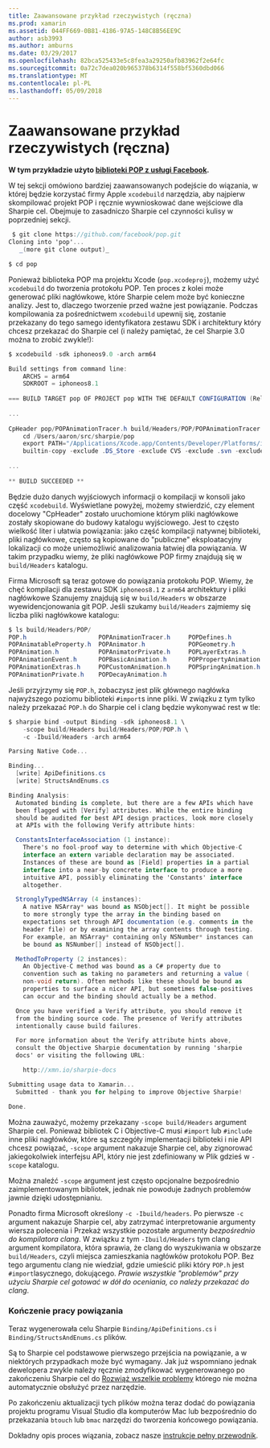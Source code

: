 ```yaml
---
title: Zaawansowane przykład rzeczywistych (ręczna)
ms.prod: xamarin
ms.assetid: 044FF669-0B81-4186-97A5-148C8B56EE9C
author: asb3993
ms.author: amburns
ms.date: 03/29/2017
ms.openlocfilehash: 82bca525433e5c8fea3a29250afb83962f2e64fc
ms.sourcegitcommit: 0a72c7dea020b965378b6314f558bf5360dbd066
ms.translationtype: MT
ms.contentlocale: pl-PL
ms.lasthandoff: 05/09/2018
---
```

# <a name="advanced-manual-real-world-example"></a>Zaawansowane przykład rzeczywistych (ręczna)


**W tym przykładzie użyto [biblioteki POP z usługi Facebook](https://github.com/facebook/pop).**


W tej sekcji omówiono bardziej zaawansowanych podejście do wiązania, w której będzie korzystać firmy Apple `xcodebuild` narzędzia, aby najpierw skompilować projekt POP i ręcznie wywnioskować dane wejściowe dla Sharpie cel. Obejmuje to zasadniczo Sharpie cel czynności kulisy w poprzedniej sekcji.

```csharp
 $ git clone https://github.com/facebook/pop.git
Cloning into 'pop'...
   _(more git clone output)_

$ cd pop
```

Ponieważ biblioteka POP ma projektu Xcode (`pop.xcodeproj`), możemy użyć `xcodebuild` do tworzenia protokołu POP. Ten proces z kolei może generować pliki nagłówkowe, które Sharpie celem może być konieczne analizy. Jest to, dlaczego tworzenie przed ważne jest powiązanie. Podczas kompilowania za pośrednictwem `xcodebuild` upewnij się, zostanie przekazany do tego samego identyfikatora zestawu SDK i architektury który chcesz przekazać do Sharpie cel (i należy pamiętać, że cel Sharpie 3.0 można to zrobić zwykle!):

```csharp
$ xcodebuild -sdk iphoneos9.0 -arch arm64

Build settings from command line:
    ARCHS = arm64
    SDKROOT = iphoneos8.1
 
=== BUILD TARGET pop OF PROJECT pop WITH THE DEFAULT CONFIGURATION (Release) ===
 
...
 
CpHeader pop/POPAnimationTracer.h build/Headers/POP/POPAnimationTracer.h
    cd /Users/aaron/src/sharpie/pop
    export PATH="/Applications/Xcode.app/Contents/Developer/Platforms/iPhoneOS.platform/Developer/usr/bin:/Applications/Xcode.app/Contents/Developer/usr/bin:/Users/aaron/bin::/usr/local/bin:/usr/bin:/bin:/usr/sbin:/sbin:/opt/X11/bin:/usr/local/git/bin:/Users/aaron/.rvm/bin"
    builtin-copy -exclude .DS_Store -exclude CVS -exclude .svn -exclude .git -exclude .hg -strip-debug-symbols -strip-tool /Applications/Xcode.app/Contents/Developer/Toolchains/XcodeDefault.xctoolchain/usr/bin/strip -resolve-src-symlinks /Users/aaron/src/sharpie/pop/pop/POPAnimationTracer.h /Users/aaron/src/sharpie/pop/build/Headers/POP
 
...
 
** BUILD SUCCEEDED **
```

Będzie dużo danych wyjściowych informacji o kompilacji w konsoli jako część `xcodebuild`. Wyświetlane powyżej, możemy stwierdzić, czy element docelowy "CpHeader" zostało uruchomione którym pliki nagłówkowe zostały skopiowane do budowy katalogu wyjściowego. Jest to często wielkość liter i ułatwia powiązania: jako część kompilacji natywnej biblioteki, pliki nagłówkowe, często są kopiowane do "publiczne" eksploatacyjny lokalizacji co może uniemożliwić analizowania łatwiej dla powiązania. W takim przypadku wiemy, że pliki nagłówkowe POP firmy znajdują się w `build/Headers` katalogu.

Firma Microsoft są teraz gotowe do powiązania protokołu POP. Wiemy, że chęć kompilacji dla zestawu SDK `iphoneos8.1` z `arm64` architektury i pliki nagłówkowe Szanujemy znajdują się w `build/Headers` w obszarze wyewidencjonowania git POP. Jeśli szukamy `build/Headers` zajmiemy się liczba pliki nagłówkowe katalogu:

```csharp
$ ls build/Headers/POP/
POP.h                    POPAnimationTracer.h     POPDefines.h
POPAnimatableProperty.h  POPAnimator.h            POPGeometry.h
POPAnimation.h           POPAnimatorPrivate.h     POPLayerExtras.h
POPAnimationEvent.h      POPBasicAnimation.h      POPPropertyAnimation.h
POPAnimationExtras.h     POPCustomAnimation.h     POPSpringAnimation.h
POPAnimationPrivate.h    POPDecayAnimation.h
```

Jeśli przyjrzymy się `POP.h`, zobaczysz jest plik głównego nagłówka najwyższego poziomu biblioteki `#import`s inne pliki. W związku z tym tylko należy przekazać `POP.h` do Sharpie cel i clang będzie wykonywać rest w tle:

```csharp
$ sharpie bind -output Binding -sdk iphoneos8.1 \
    -scope build/Headers build/Headers/POP/POP.h \
    -c -Ibuild/Headers -arch arm64

Parsing Native Code...

Binding...
  [write] ApiDefinitions.cs
  [write] StructsAndEnums.cs

Binding Analysis:
  Automated binding is complete, but there are a few APIs which have
  been flagged with [Verify] attributes. While the entire binding
  should be audited for best API design practices, look more closely
  at APIs with the following Verify attribute hints:

  ConstantsInterfaceAssociation (1 instance):
    There's no fool-proof way to determine with which Objective-C
    interface an extern variable declaration may be associated.
    Instances of these are bound as [Field] properties in a partial
    interface into a near-by concrete interface to produce a more
    intuitive API, possibly eliminating the 'Constants' interface
    altogether.

  StronglyTypedNSArray (4 instances):
    A native NSArray* was bound as NSObject[]. It might be possible
    to more strongly type the array in the binding based on
    expectations set through API documentation (e.g. comments in the
    header file) or by examining the array contents through testing.
    For example, an NSArray* containing only NSNumber* instances can
    be bound as NSNumber[] instead of NSObject[].

  MethodToProperty (2 instances):
    An Objective-C method was bound as a C# property due to
    convention such as taking no parameters and returning a value (
    non-void return). Often methods like these should be bound as
    properties to surface a nicer API, but sometimes false-positives
    can occur and the binding should actually be a method.

  Once you have verified a Verify attribute, you should remove it
  from the binding source code. The presence of Verify attributes
  intentionally cause build failures.

  For more information about the Verify attribute hints above,
  consult the Objective Sharpie documentation by running 'sharpie
  docs' or visiting the following URL:

    http://xmn.io/sharpie-docs

Submitting usage data to Xamarin...
  Submitted - thank you for helping to improve Objective Sharpie!

Done.
```

Można zauważyć, możemy przekazany `-scope build/Headers` argument Sharpie cel. Ponieważ bibliotek C i Objective-C musi `#import` lub `#include` inne pliki nagłówków, które są szczegóły implementacji biblioteki i nie API chcesz powiązać, `-scope` argument nakazuje Sharpie cel, aby zignorować jakiegokolwiek interfejsu API, który nie jest zdefiniowany w Plik gdzieś w `-scope` katalogu.

Można znaleźć `-scope` argument jest często opcjonalne bezpośrednio zaimplementowanym bibliotek, jednak nie powoduje żadnych problemów jawnie dzięki udostępnianiu.

Ponadto firma Microsoft określony `-c -Ibuild/headers`. Po pierwsze `-c` argument nakazuje Sharpie cel, aby zatrzymać interpretowanie argumenty wiersza polecenia i Przekaż wszystkie pozostałe argumenty _bezpośrednio do kompilatora clang_. W związku z tym `-Ibuild/Headers` tym clang argument kompilatora, która sprawia, że clang do wyszukiwania w obszarze `build/Headers`, czyli miejsca zamieszkania nagłówków protokołu POP. Bez tego argumentu clang nie wiedział, gdzie umieścić pliki który `POP.h` jest `#import`lasycznego, dokującego. _Prawie wszystkie "problemów" przy użyciu Sharpie cel gotować w dół do oceniania, co należy przekazać do clang_.

### <a name="completing-the-binding"></a>Kończenie pracy powiązania

Teraz wygenerowała celu Sharpie `Binding/ApiDefinitions.cs` i `Binding/StructsAndEnums.cs` plików.

Są to Sharpie cel podstawowe pierwszego przejścia na powiązanie, a w niektórych przypadkach może być wymagany. Jak już wspomniano jednak dewelopera zwykle należy ręcznie zmodyfikować wygenerowanego po zakończeniu Sharpie cel do [Rozwiąż wszelkie problemy](~/cross-platform/macios/binding/objective-sharpie/platform/apidefinitions-structsandenums.md) którego nie można automatycznie obsłużyć przez narzędzie.

Po zakończeniu aktualizacji tych plików można teraz dodać do powiązania projektu programu Visual Studio dla komputerów Mac lub bezpośrednio do przekazania `btouch` lub `bmac` narzędzi do tworzenia końcowego powiązania.

Dokładny opis proces wiązania, zobacz nasze [instrukcje pełny przewodnik](~/ios/platform/binding-objective-c/walkthrough.md).


